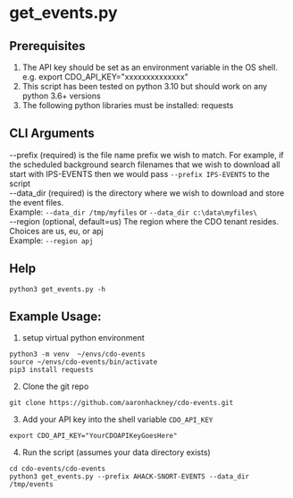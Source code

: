 # get_events.py

## Prerequisites
1. The API key should be set as an environment variable in the OS shell.  
   e.g. export CDO_API_KEY="xxxxxxxxxxxxxx"
2. This script has been tested on python 3.10 but should work on any python 3.6+ versions
3. The following python libraries must be installed: requests

## CLI Arguments
 --prefix (required) is the file name prefix we wish to match. For example, if the scheduled background search filenames that we wish to download all start with IPS-EVENTS then we would pass `--prefix IPS-EVENTS` to the script  
 --data_dir (required) is the directory where we wish to download and store the event files.  
 Example: `--data_dir /tmp/myfiles` or `--data_dir c:\data\myfiles\`  
 --region (optional, default=us) The region where the CDO tenant resides. Choices are us, eu, or apj  
 Example: `--region apj`

## Help  
`python3 get_events.py -h`

## Example Usage:
1. setup virtual python environment
```
python3 -m venv  ~/envs/cdo-events
source ~/envs/cdo-events/bin/activate
pip3 install requests
```
2. Clone the git repo
```
git clone https://github.com/aaronhackney/cdo-events.git
```
3. Add your API key into the shell variable `CDO_API_KEY`
```
export CDO_API_KEY="YourCDOAPIKeyGoesHere"
```
4. Run the script (assumes your data directory exists)
```
cd cdo-events/cdo-events
python3 get_events.py --prefix AHACK-SNORT-EVENTS --data_dir /tmp/events
 